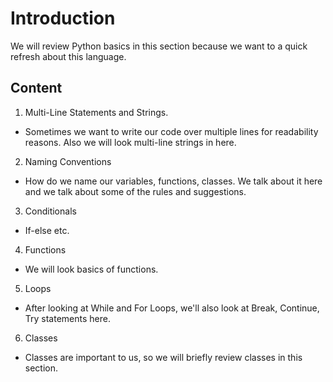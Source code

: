 # Introduction

We will review Python basics in this section because we want to a quick refresh about this language.

## Content

1. Multi-Line Statements and Strings.

 * Sometimes we want to write our code over multiple lines for readability reasons. Also we will look  multi-line strings in here.
 
2. Naming Conventions

 * How do we name our variables, functions, classes. We talk about it here and we talk about some of the rules and suggestions. 

3. Conditionals

 * If-else etc.
 
4. Functions

 * We will look basics of functions.
 
5. Loops

 * After looking at While and For Loops, we'll also look at Break, Continue, Try statements here.
 
6. Classes

 * Classes are important to us, so we will briefly review classes in this section.